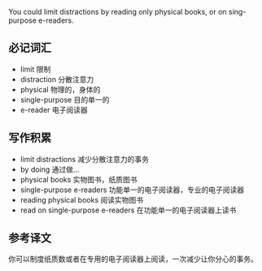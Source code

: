 You could limit distractions by reading only physical books, or on sing-purpose e-readers.

## 必记词汇
* limit 限制
* distraction 分散注意力
* physical 物理的，身体的
* single-purpose 目的单一的
* e-reader 电子阅读器

## 写作积累
* limit distractions 减少分散注意力的事务
* by doing 通过做...
* physical books 实物图书，纸质图书
* single-purpose e-readers 功能单一的电子阅读器，专业的电子阅读器
* reading physical books 阅读实物图书
* read on single-purpose e-readers  在功能单一的电子阅读器上读书

## 参考译文
你可以制度纸质数或者在专用的电子阅读器上阅读，一次减少让你分心的事务。  
